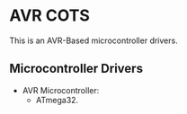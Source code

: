 # AVR COTS

This is an AVR-Based microcontroller drivers.
## Microcontroller Drivers

- AVR Microcontroller:
	- ATmega32.